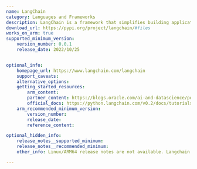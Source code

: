 ```yaml
---
name: LangChain
category: Languages and Frameworks
description: LangChain is a framework that simplifies building applications with large language models, offering tools for prompt management, state handling, chain-of-thought reasoning, and integration with external data sources.
download_url: https://pypi.org/project/langchain/#files
works_on_arm: true
supported_minimum_version:
    version_number: 0.0.1
    release_date: 2022/10/25


optional_info:
    homepage_url: https://www.langchain.com/langchain
    support_caveats:
    alternative_options:
    getting_started_resources:
        arm_content: 
        partner_content: https://blogs.oracle.com/ai-and-datascience/post/inference-rag-cpus-efficient-generative-ai
        official_docs: https://python.langchain.com/v0.2/docs/tutorials/llm_chain/#installation
    arm_recommended_minimum_version:
        version_number:
        release_date:
        reference_content: 

optional_hidden_info:
    release_notes__supported_minimum:
    release_notes__recommended_minimum:
    other_info: Linux/ARM64 release notes are not available. Langchain's initial release, version [0.0.1](https://pypi.org/project/langchain/0.0.1/), is used for installation and testing.

---
```

